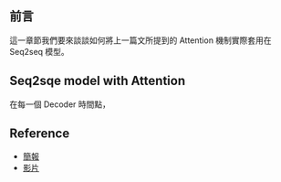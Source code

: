 ## 前言
這一章節我們要來談談如何將上一篇文所提到的 Attention 機制實際套用在 Seq2seq 模型。

## Seq2sqe model with Attention
在每一個 Decoder 時間點，



## Reference
- [簡報](https://courses.d2l.ai/berkeley-stat-157/slides/4_25/24-Attention.pdf)
- [影片](https://www.youtube.com/watch?v=NBVjgRJZLcU)